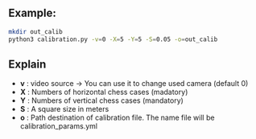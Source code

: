 ## Example:

```sh
mkdir out_calib
python3 calibration.py -v=0 -X=5 -Y=5 -S=0.05 -o=out_calib
```

## Explain

- **v** : video source -> You can use it to change used camera (default 0)
- **X** : Numbers of horizontal chess cases (madatory)
- **Y** : Numbers of vertical chess cases (mandatory)
- **S** : A square size in meters
- **o** : Path destination of calibration file. The name file will be calibration_params.yml
